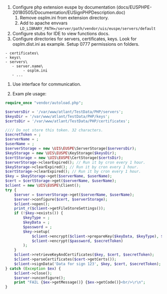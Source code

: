 1. Configure php extension euspe by documentation (docs/EUSPHPE-20180505/Documentation/EUSignPHPDescription.doc)
    1. Remove osplm.ini from extension directory. 
    1. Add to apache envvars ```LD_LIBRARY_PATH=/server/path/vendor/uis/euspe/servers/default```
1. Configure stubs for IDE to view functions docs.
1. Configure directories for servers, certificates, keys. 
   Look for osplm.dist.ini as example.
   Setup 0777 permissions on folders.
```
- certificates\
- keys\
- servers\
   - server.name\
        - osplm.ini
   - ...
```
1. Use interface for communication.

1. Exam ple usage:
```php
require_once "vendor/autoload.php";

$serversDir = '/var/www/atlant/TestData/PHP/servers';
$keysDir = '/var/www/atlant/TestData/PHP/keys';
$certsDir = '/var/www/atlant/TestData/PHP/certificates';

//// Do not store this token. 32 characters.
$secretToken = ;
$serverName = ;
$userName = ;
$serverStorage = new \UIS\EUSPE\ServerStorage($serversDir);
$keyStorage = new \UIS\EUSPE\KeyStorage($keysDir);
$certStorage = new \UIS\EUSPE\CertStorage($certsDir);
$serverStorage->clearExpired(); // Run it by cron every 1 hour.
$keyStorage->clearExpired(); // Run it by cron every 1 hour.
$certStorage->clearExpired(); // Run it by cron every 1 hour.
$key = $keyStorage->get($serverName, $userName);
$cert = $certStorage->get($serverName, $userName);
$client = new \UIS\EUSPE\Client();
try {
    $server = $serverStorage->get($serverName, $userName);
    $server->configure($cert, $serverStorage);
    $client->open();
    print_r($client->getFileStoreSettings());
    if (!$key->exists()) {
        $keyType = ;
        $keyData = ;
        $password = ;
        $key->setup(
            $client->encrypt($client->prepareKey($keyData, $keyType), $secretToken),
            $client->encrypt($password, $secretToken)
        );
    }
    $client->retrieveKeyAndCertificates($key, $cert, $secretToken);
    $client->parseCertificates($cert->getCerts());
    $client->signData('Data for sign 123', $key, $cert, $secretToken);
} catch (Exception $ex) {
    $client->close();
    $server->unconfigure();
    print "FAIL {$ex->getMessage()} {$ex->getCode()}<br/>\r\n";
}
```